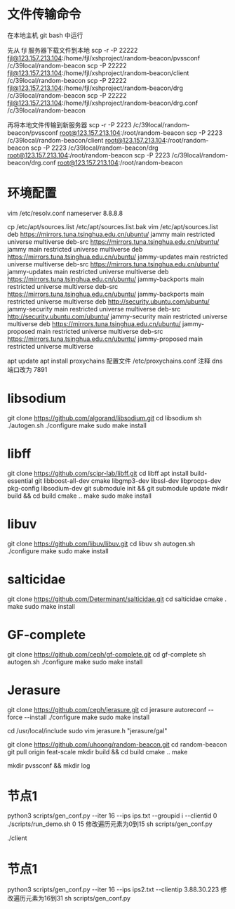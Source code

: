 # 文件传输命令

在本地主机 git bash 中运行

先从 fjl 服务器下载文件到本地
scp -r -P 22222 fjl@123.157.213.104:/home/fjl/xshproject/random-beacon/pvssconf /c/39local/random-beacon
scp -P 22222 fjl@123.157.213.104:/home/fjl/xshproject/random-beacon/client /c/39local/random-beacon
scp -P 22222 fjl@123.157.213.104:/home/fjl/xshproject/random-beacon/drg /c/39local/random-beacon
scp -P 22222 fjl@123.157.213.104:/home/fjl/xshproject/random-beacon/drg.conf /c/39local/random-beacon

再将本地文件传输到新服务器
scp -r -P 2223 /c/39local/random-beacon/pvssconf root@123.157.213.104:/root/random-beacon
scp -P 2223 /c/39local/random-beacon/client root@123.157.213.104:/root/random-beacon
scp -P 2223 /c/39local/random-beacon/drg root@123.157.213.104:/root/random-beacon
scp -P 2223 /c/39local/random-beacon/drg.conf root@123.157.213.104:/root/random-beacon

# 环境配置
vim /etc/resolv.conf
    nameserver 8.8.8.8

cp /etc/apt/sources.list /etc/apt/sources.list.bak
vim /etc/apt/sources.list
    deb https://mirrors.tuna.tsinghua.edu.cn/ubuntu/ jammy main restricted universe multiverse
    deb-src https://mirrors.tuna.tsinghua.edu.cn/ubuntu/ jammy main restricted universe multiverse
    deb https://mirrors.tuna.tsinghua.edu.cn/ubuntu/ jammy-updates main restricted universe multiverse
    deb-src https://mirrors.tuna.tsinghua.edu.cn/ubuntu/ jammy-updates main restricted universe multiverse
    deb https://mirrors.tuna.tsinghua.edu.cn/ubuntu/ jammy-backports main restricted universe multiverse
    deb-src https://mirrors.tuna.tsinghua.edu.cn/ubuntu/ jammy-backports main restricted universe multiverse
    deb http://security.ubuntu.com/ubuntu/ jammy-security main restricted universe multiverse
    deb-src http://security.ubuntu.com/ubuntu/ jammy-security main restricted universe multiverse
    deb https://mirrors.tuna.tsinghua.edu.cn/ubuntu/ jammy-proposed main restricted universe multiverse
    deb-src https://mirrors.tuna.tsinghua.edu.cn/ubuntu/ jammy-proposed main restricted universe multiverse

apt update
apt install proxychains
    配置文件 /etc/proxychains.conf
    注释 dns
    端口改为 7891

# libsodium
git clone https://github.com/algorand/libsodium.git
cd libsodium
sh ./autogen.sh
./configure
make
sudo make install

# libff
git clone https://github.com/scipr-lab/libff.git
cd libff
apt install build-essential git libboost-all-dev cmake libgmp3-dev libssl-dev libprocps-dev pkg-config libsodium-dev
git submodule init && git submodule update
mkdir build && cd build
cmake ..
make
sudo make install

# libuv
git clone https://github.com/libuv/libuv.git
cd libuv
sh autogen.sh
./configure
make
sudo make install

# salticidae
git clone https://github.com/Determinant/salticidae.git
cd salticidae
cmake .
make
sudo make install

# GF-complete
git clone https://github.com/ceph/gf-complete.git
cd gf-complete
sh autogen.sh
./configure
make
sudo make install

# Jerasure
git clone https://github.com/ceph/jerasure.git
cd jerasure
autoreconf --force --install
./configure
make
sudo make install

cd /usr/local/include
sudo vim jerasure.h
"jerasure/gal"


git clone https://github.com/uhoong/random-beacon.git
cd random-beacon
git pull origin feat-scale
mkdir build && cd build
cmake ..
make

mkdir pvssconf && mkdir log

# 节点1
python3 scripts/gen_conf.py --iter 16  --ips ips.txt --groupid i --clientid 0
./scripts/run_demo.sh 0 15
修改遍历元素为0到15
sh scripts/gen_conf.py

./client

# 节点1
python3 scripts/gen_conf.py --iter 16  --ips ips2.txt --clientip 3.88.30.223
修改遍历元素为16到31
sh scripts/gen_conf.py